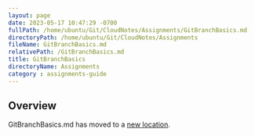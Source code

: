 ```yaml
---
layout: page
date: 2023-05-17 10:47:29 -0700
fullPath: /home/ubuntu/Git/CloudNotes/Assignments/GitBranchBasics.md
directoryPath: /home/ubuntu/Git/CloudNotes/Assignments
fileName: GitBranchBasics.md
relativePath: /GitBranchBasics.md
title: GitBranchBasics
directoryName: Assignments
category : assignments-guide
---
```


## Overview

GitBranchBasics.md has moved to a [new location](Git/GitBranchBasics.md).
